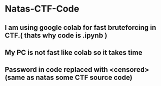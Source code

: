 # Natas-CTF-Code

## I am using google colab for fast bruteforcing in CTF.( thats why code is .ipynb )
## My PC is not fast like colab so it takes time

## Password in code replaced with \<censored\> (same as natas some CTF source code)


